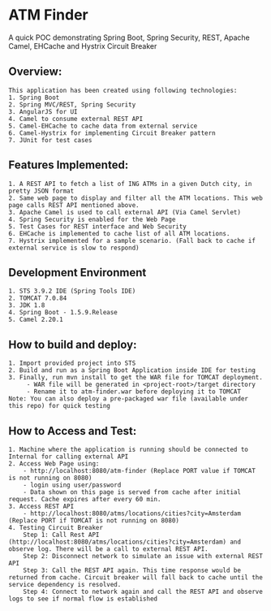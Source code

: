 # ATM Finder 

A quick POC demonstrating Spring Boot, Spring Security, REST, Apache Camel, EHCache and Hystrix Circuit Breaker

Overview:
--------
	This application has been created using following technologies:
	1. Spring Boot
	2. Spring MVC/REST, Spring Security
	3. AngularJS for UI
	4. Camel to consume external REST API
	5. Camel-EHCache to cache data from external service
	6. Camel-Hystrix for implementing Circuit Breaker pattern
	7. JUnit for test cases
	
Features Implemented:
---------------------
	1. A REST API to fetch a list of ING ATMs in a given Dutch city, in pretty JSON format
	2. Same web page to display and filter all the ATM locations. This web page calls REST API mentioned above.
	3. Apache Camel is used to call external API (Via Camel Servlet)
	4. Spring Security is enabled for the Web Page   
	5. Test Cases for REST interface and Web Security
	6. EHCache is implemented to cache list of all ATM locations.
	7. Hystrix implemented for a sample scenario. (Fall back to cache if external service is slow to respond)

Development Environment
------------------------
	1. STS 3.9.2 IDE (Spring Tools IDE)
	2. TOMCAT 7.0.84
	3. JDK 1.8 
	4. Spring Boot - 1.5.9.Release
	5. Camel 2.20.1
	
How to build and deploy:
------------------------
	1. Import provided project into STS 
	2. Build and run as a Spring Boot Application inside IDE for testing
	3. Finally, run mvn install to get the WAR file for TOMCAT deployment. 
		 - WAR file will be generated in <project-root>/target directory
		 - Rename it to atm-finder.war before deploying it to TOMCAT
	Note: You can also deploy a pre-packaged war file (available under this repo) for quick testing
	
How to Access and Test:
----------------------
	1. Machine where the application is running should be connected to Internal for calling external API
	2. Access Web Page using:
		- http://localhost:8080/atm-finder (Replace PORT value if TOMCAT is not running on 8080)
		- login using user/password
		- Data shown on this page is served from cache after initial request. Cache expires after every 60 min.
	3. Access REST API 
		- http://localhost:8080/atms/locations/cities?city=Amsterdam (Replace PORT if TOMCAT is not running on 8080)
	4. Testing Circuit Breaker
		Step 1: Call Rest API (http://localhost:8080/atms/locations/cities?city=Amsterdam) and observe log. There will be a call to external REST API.
		Step 2: Disconnect network to simulate an issue with external REST API
		Step 3: Call the REST API again. This time response would be returned from cache. Circuit breaker will fall back to cache until the service dependency is resolved.
		Step 4: Connect to network again and call the REST API and observe logs to see if normal flow is established
	
